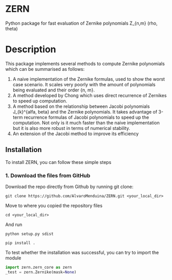 # ZERN
Python package for fast evaluation of Zernike polynomials Z_{n,m} (rho, theta)

# Description
This package implements several methods to compute Zernike polynomials which can be summarised as follows:

  1) A naive implementation of the Zernike formulas, used to show the worst case scenario. It scales very poorly with the amount of polynomials being evaluated and their order {n, m}.
  2) A method developed by Chong which uses direct recurrence of Zernikes to speed up computation.
  3) A method based on the relationship between Jacobi polynomials J_{k}^{alfa, beta} and the Zernike polynomials. It takes advantage of 3-term recurrence formulas of Jacobi polynomials to speed up the computation. Not only is it much faster than the naive implementation but it is also more robust in terms of numerical stability.
  4) An extension of the Jacobi method to improve its efficiency


## Installation

To install ZERN, you can follow these simple steps

### 1. Download the files from GitHub

Download the repo directly from Github by running git clone:

```
git clone https://github.com/AlvaroMenduina/ZERN.git <your_local_dir>
```

Move to where you copied the repository files
```
cd <your_local_dir>
```

And run 

```
python setup.py sdist

pip install .
```

To test whether the installation was successful, you can try to import the module
```python
import zern.zern_core as zern
_test = zern.Zernike(mask=None)
```
